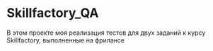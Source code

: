 # Skillfactory_QA
В этом проекте моя реализация тестов для двух заданий к курсу Skillfactory, выполненные на фрилансе
